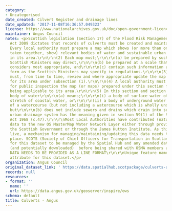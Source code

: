 ```yaml
---
category:
- Uncategorised
date_created: Cilvert Register and drainage lines
date_updated: '2017-11-08T16:36:57.049323'
license: https://www.nationalarchives.gov.uk/doc/open-government-licence/version/3/
maintainer: Angus Council
notes: <p>Scottish legislation (Section 17) of the Flood Risk Management (Scotland)
  Act 2009 dictates that records of culverts must be created and maintained. Specifically;\r\n\r\n(1)
  Every local authority must prepare a map which shows (or more than one map which,
  taken together, show) relevant bodies of water and sustainable urban drainage systems
  in its area.\r\n\r\n(2) Each map must;\r\n\r\n(a) be prepared by such date as the
  Scottish Ministers may direct,\r\n\r\n(b) be prepared at a scale that the authority
  considers most appropriate, and\r\n\r\n(c) contain such information and be in such
  form as the Scottish Ministers may specify in regulations.\r\n\r\n(3) A local authority
  must, from time to time, review and where appropriate update the map (or maps) prepared
  for its area under subsection (1).\r\n\r\n(4) A local authority must make available
  for public inspection the map (or maps) prepared under this section for the time
  being applicable to its area.\r\n\r\n(5) In this section and section 18 relevant
  body of water\r\n\r\n(a) means;\r\n\r\n(i) a body of surface water other than a
  stretch of coastal water, or\r\n\r\n(ii) a body of underground water forming part
  of a watercourse (but not including a watercourse which is wholly underground),
  but\r\n\r\n(b) does not include sewers and drains which drain into sewers, sustainable
  urban drainage system has the meaning given in section 59(1) of the Sewerage (Scotland)
  Act 1968 (c.47).\r\n\r\nMost Local Authorities have contributed (natural) culvert
  data to the new OS MasterMap Water Network Layer either through providing data to
  the Scottish Government or through the James Hutton Institute. As this data is now
  live, a mechanism for managing/maintaining/updating this data needs to be put in
  place. SCOTS (Society of Chief Officers for Transportation in Scotland) have approved
  for this dataset to be managed by the Spatial Hub and any amended data can be uploaded
  (and potentially downloaded)  before being shared with OSMA members and the OS.\r\n\r\nTHIS
  DATA NEEDS TO BE PROVIDED AS A LINE FORMAT\r\n\r\nUnique feature name is now a mandatory
  attribute for this dataset.</p>
organization: Angus Council
original_dataset_link: ' https://data.spatialhub.scotpackage/culverts-an'
records: null
resources:
- format: ''
  name: ''
  url: https://data.angus.gov.uk/geoserver/inspire/ows
schema: default
title: Culverts - Angus
---
```

